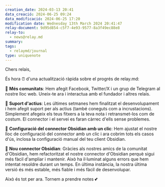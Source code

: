 ```yaml
---
creation_date: 2024-03-13 20:41
data_creació: 2024-06-25 09:24
data_modificació: 2024-06-25 17:20
modification date: Wednesday 13th March 2024 20:41:47
relay-document: 9d95d854-c5f7-4e93-9577-8a3f49ec88e8
relay-to:
  - news@relay.md
summary: 
tags:
  - relaymd/journal
type: uniquenote
---
```


Chers relais,

És hora ⏰ d'una actualització ràpida sobre el progrés de relay.md:

🎉 **Més comunitats**:
Hem afegit Facebook, Twitter/X i un grup de Telegram al nostre lloc web. Uneix-te ara i interactua amb el fundador i altres relais.

🎉 **Suport d'actius**:
Les últimes setmanes hem finalitzat el desenvolupament i hem afegit suport per als actius (també coneguts com a incrustacions). Simplement afegeix els teus fitxers a la teva nota i retransmet-los com de costum. El connector i el servei es faran càrrec d'ells sense problemes.

🎉 **Configuració del connector Obsidian amb un clic**:
Hem ajustat el nostre lloc de configuració del connector amb un clic i ara cobrim tots els casos d'ús, inclosa la configuració manual del teu client Obsidian.

🎉 **Nou connector Obsidian**:
Gràcies als nostres amics de la comunitat d'Obsidian, hem refactoritzat el nostre connector d'Obsidian perquè sigui més fàcil d'ampliar i mantenir. Això ha il·luminat alguns errors que hem intentat resoldre durant un temps. En última instància, la nostra última versió és més estable, més fiable i més fàcil de desenvolupar.

Això és tot per ara. Tornem a prendre notes 💕